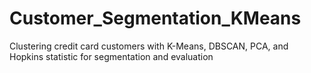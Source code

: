 # Customer_Segmentation_KMeans
Clustering credit card customers with K-Means, DBSCAN, PCA, and Hopkins statistic for segmentation and evaluation
